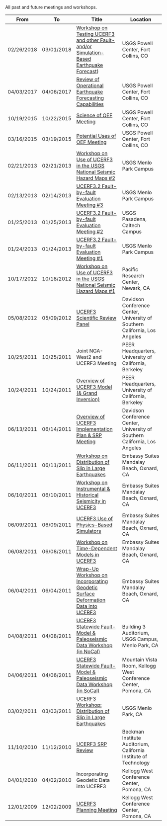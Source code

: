 All past and future meetings and workshops.

| From | To | Title | Location |
| --- | --- | --- | --- |
| 02/26/2018  | 03/01/2018  | [Workshop on Testing UCERF3 and other Fault- and/or Simulation-Based Earthquake Forecast](https://www.scec.org/workshops/2018/ucerf)) | USGS Powell Center, Fort Collins, CO |
| 04/03/2017  | 04/06/2017  | [Review of Operational Earthquake Forecasting Capabilities](https://www.scec.org/workshops/2017/ucerf) | USGS Powell Center, Fort Collins, CO |
| 10/19/2015  | 10/22/2015  | [Science of OEF Meeting](https://www.scec.org/workshops/2015/oef) | USGS Powell Center, Fort Collins, CO |
| 03/16/2015  | 03/19/2015  | [Potential Uses of OEF Meeting](https://www.scec.org/workshops/2015/oef-march) | USGS Powell Center, Fort Collins, CO |
| 02/21/2013  | 02/21/2013  | [Workshop on Use of UCERF3 in the USGS National Seismic Hazard Maps #2](https://www.scec.org/workshops/2013/ucerf3-nshm2) | USGS Menlo Park Campus |
| 02/13/2013  | 02/14/2013  | [UCERF3.2 Fault-by-fault Evaluation Meeting #3](https://www.scec.org/workshops/2013/ucerf3.2-fault) | USGS Menlo Park Campus |
| 01/25/2013  | 01/25/2013  | [UCERF3.2 Fault-by-fault Evaluation Meeting #2](https://www.scec.org/workshops/2013/ucerf3.2-fault)  | USGS Pasadena, Caltech Campus |
| 01/24/2013  | 01/24/2013  | [UCERF3.2 Fault-by-fault Evaluation Meeting #1](https://www.scec.org/workshops/2013/ucerf3.2-fault)  | USGS Menlo Park Campus |
| 10/17/2012  | 10/18/2012  | [Workshop on Use of UCERF3 in the USGS National Seismic Hazard Maps #1](https://www.scec.org/workshops/2012/ucerf3-nshm1) | Pacific Research Center, Newark, CA |
| 05/08/2012  | 05/09/2012  | [UCERF3 Scientific Review Panel](https://www.scec.org/workshops/2012/srp) | Davidson Conference Center, University of Southern California, Los Angeles |
| 10/25/2011  | 10/25/2011  | Joint NGA-West2 and UCERF3 Meeting  | PEER Headquarters, University of California, Berkeley |
| 10/24/2011  | 10/24/2011  | [Overview of UCERF3 Model (& Grand Inversion)](https://www.scec.org/workshops/2011/ucerf-gi) | PEER Headquarters, University of California, Berkeley |
| 06/13/2011  | 06/14/2011  | [Overview of UCERF3 Implementation Plan & SRP Meeting](https://www.scec.org/workshops/2011/ucerf3-srp)  | Davidson Conference Center, University of Southern California, Los Angeles |
| 06/11/2011  | 06/11/2011  | [Workshop on Distribution of Slip in Large Earthquakes](https://www.scec.org/workshops/2011/ucerf3-slip)  | Embassy Suites Mandalay Beach, Oxnard, CA |
| 06/10/2011  | 06/10/2011  | [Workshop on Instrumental & Historical Seismicity in UCERF3](https://www.scec.org/workshops/2011/ucerf3-seismicity)  | Embassy Suites Mandalay Beach, Oxnard, CA |
| 06/09/2011  | 06/09/2011  | [UCERF3 Use of Physics-Based Simulators](https://www.scec.org/workshops/2011/ucerf3-simulators) | Embassy Suites Mandalay Beach, Oxnard, CA |
| 06/08/2011  | 06/08/2011  | [Workshop on Time-Dependent Models in UCERF3](https://www.scec.org/workshops/2011/ucerf3-td)  | Embassy Suites Mandalay Beach, Oxnard, CA |
| 06/04/2011  | 06/04/2011  | [Wrap-Up Workshop on Incorporating Geodetic Surface Deformation Data into UCERF3](https://www.scec.org/workshops/2011/ucerf3-geodesy)  | Embassy Suites Mandalay Beach, Oxnard, CA |
| 04/08/2011  | 04/08/2011  | [UCERF3 Statewide Fault-Model & Paleoseismic Data Workshop (in NoCal)](https://www.scec.org/workshops/2011/ucerf3-paleoseismic)  | Building 3 Auditorium, USGS Campus, Menlo Park, CA |
| 04/06/2011  | 04/06/2011  | [UCERF3 Statewide Fault-Model & Paleoseismic Data Workshop (in SoCal)](https://www.scec.org/workshops/2011/ucerf3-paleoseismic)  | Mountain Vista Room, Kellogg West Conference Center, Pomona, CA |
| 03/02/2011  | 03/03/2011  | [UCERF3 Workshop: Distribution of Slip in Large Earthquakes](https://www.scec.org/workshops/2011/ucerf-slip)  | USGS Menlo Park, CA |
| 11/10/2010  | 11/12/2010  | [UCERF3 SRP Review](https://www.scec.org/workshops/2010/ucerf3-srp) | Beckman Institute Auditorium, California Institute of Technology |
| 04/01/2010  | 04/02/2010  | Incorporating Geodetic Data into UCERF3  | Kellogg West Conference Center, Pomona, CA |
| 12/01/2009  | 12/02/2009  | [UCERF3 Planning Meeting](https://www.scec.org/workshops/2009/ucerf) | Kellogg West Conference Center, Pomona, CA |
